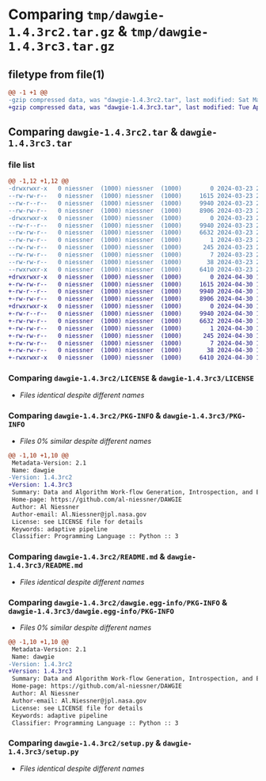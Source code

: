 # Comparing `tmp/dawgie-1.4.3rc2.tar.gz` & `tmp/dawgie-1.4.3rc3.tar.gz`

## filetype from file(1)

```diff
@@ -1 +1 @@
-gzip compressed data, was "dawgie-1.4.3rc2.tar", last modified: Sat Mar 23 23:53:53 2024, max compression
+gzip compressed data, was "dawgie-1.4.3rc3.tar", last modified: Tue Apr 30 17:23:48 2024, max compression
```

## Comparing `dawgie-1.4.3rc2.tar` & `dawgie-1.4.3rc3.tar`

### file list

```diff
@@ -1,12 +1,12 @@
-drwxrwxr-x   0 niessner  (1000) niessner  (1000)        0 2024-03-23 23:53:53.245155 dawgie-1.4.3rc2/
--rw-rw-r--   0 niessner  (1000) niessner  (1000)     1615 2024-03-23 23:53:52.000000 dawgie-1.4.3rc2/LICENSE
--rw-r--r--   0 niessner  (1000) niessner  (1000)     9940 2024-03-23 23:53:53.245155 dawgie-1.4.3rc2/PKG-INFO
--rw-rw-r--   0 niessner  (1000) niessner  (1000)     8906 2024-03-23 23:53:52.000000 dawgie-1.4.3rc2/README.md
-drwxrwxr-x   0 niessner  (1000) niessner  (1000)        0 2024-03-23 23:53:53.245155 dawgie-1.4.3rc2/dawgie.egg-info/
--rw-r--r--   0 niessner  (1000) niessner  (1000)     9940 2024-03-23 23:53:53.000000 dawgie-1.4.3rc2/dawgie.egg-info/PKG-INFO
--rw-rw-r--   0 niessner  (1000) niessner  (1000)     6632 2024-03-23 23:53:53.000000 dawgie-1.4.3rc2/dawgie.egg-info/SOURCES.txt
--rw-rw-r--   0 niessner  (1000) niessner  (1000)        1 2024-03-23 23:53:53.000000 dawgie-1.4.3rc2/dawgie.egg-info/dependency_links.txt
--rw-rw-r--   0 niessner  (1000) niessner  (1000)      245 2024-03-23 23:53:53.000000 dawgie-1.4.3rc2/dawgie.egg-info/requires.txt
--rw-rw-r--   0 niessner  (1000) niessner  (1000)        7 2024-03-23 23:53:53.000000 dawgie-1.4.3rc2/dawgie.egg-info/top_level.txt
--rw-rw-r--   0 niessner  (1000) niessner  (1000)       38 2024-03-23 23:53:53.245155 dawgie-1.4.3rc2/setup.cfg
--rwxrwxr-x   0 niessner  (1000) niessner  (1000)     6410 2024-03-23 23:51:14.000000 dawgie-1.4.3rc2/setup.py
+drwxrwxr-x   0 niessner  (1000) niessner  (1000)        0 2024-04-30 17:23:48.070226 dawgie-1.4.3rc3/
+-rw-rw-r--   0 niessner  (1000) niessner  (1000)     1615 2024-04-30 17:23:47.000000 dawgie-1.4.3rc3/LICENSE
+-rw-r--r--   0 niessner  (1000) niessner  (1000)     9940 2024-04-30 17:23:48.070226 dawgie-1.4.3rc3/PKG-INFO
+-rw-rw-r--   0 niessner  (1000) niessner  (1000)     8906 2024-04-30 17:23:47.000000 dawgie-1.4.3rc3/README.md
+drwxrwxr-x   0 niessner  (1000) niessner  (1000)        0 2024-04-30 17:23:48.066226 dawgie-1.4.3rc3/dawgie.egg-info/
+-rw-r--r--   0 niessner  (1000) niessner  (1000)     9940 2024-04-30 17:23:48.000000 dawgie-1.4.3rc3/dawgie.egg-info/PKG-INFO
+-rw-rw-r--   0 niessner  (1000) niessner  (1000)     6632 2024-04-30 17:23:48.000000 dawgie-1.4.3rc3/dawgie.egg-info/SOURCES.txt
+-rw-rw-r--   0 niessner  (1000) niessner  (1000)        1 2024-04-30 17:23:48.000000 dawgie-1.4.3rc3/dawgie.egg-info/dependency_links.txt
+-rw-rw-r--   0 niessner  (1000) niessner  (1000)      245 2024-04-30 17:23:48.000000 dawgie-1.4.3rc3/dawgie.egg-info/requires.txt
+-rw-rw-r--   0 niessner  (1000) niessner  (1000)        7 2024-04-30 17:23:48.000000 dawgie-1.4.3rc3/dawgie.egg-info/top_level.txt
+-rw-rw-r--   0 niessner  (1000) niessner  (1000)       38 2024-04-30 17:23:48.070226 dawgie-1.4.3rc3/setup.cfg
+-rwxrwxr-x   0 niessner  (1000) niessner  (1000)     6410 2024-04-30 17:17:50.000000 dawgie-1.4.3rc3/setup.py
```

### Comparing `dawgie-1.4.3rc2/LICENSE` & `dawgie-1.4.3rc3/LICENSE`

 * *Files identical despite different names*

### Comparing `dawgie-1.4.3rc2/PKG-INFO` & `dawgie-1.4.3rc3/PKG-INFO`

 * *Files 0% similar despite different names*

```diff
@@ -1,10 +1,10 @@
 Metadata-Version: 2.1
 Name: dawgie
-Version: 1.4.3rc2
+Version: 1.4.3rc3
 Summary: Data and Algorithm Work-flow Generation, Introspection, and Execution (DAWGIE)
 Home-page: https://github.com/al-niessner/DAWGIE
 Author: Al Niessner
 Author-email: Al.Niessner@jpl.nasa.gov
 License: see LICENSE file for details
 Keywords: adaptive pipeline
 Classifier: Programming Language :: Python :: 3
```

### Comparing `dawgie-1.4.3rc2/README.md` & `dawgie-1.4.3rc3/README.md`

 * *Files identical despite different names*

### Comparing `dawgie-1.4.3rc2/dawgie.egg-info/PKG-INFO` & `dawgie-1.4.3rc3/dawgie.egg-info/PKG-INFO`

 * *Files 0% similar despite different names*

```diff
@@ -1,10 +1,10 @@
 Metadata-Version: 2.1
 Name: dawgie
-Version: 1.4.3rc2
+Version: 1.4.3rc3
 Summary: Data and Algorithm Work-flow Generation, Introspection, and Execution (DAWGIE)
 Home-page: https://github.com/al-niessner/DAWGIE
 Author: Al Niessner
 Author-email: Al.Niessner@jpl.nasa.gov
 License: see LICENSE file for details
 Keywords: adaptive pipeline
 Classifier: Programming Language :: Python :: 3
```

### Comparing `dawgie-1.4.3rc2/setup.py` & `dawgie-1.4.3rc3/setup.py`

 * *Files identical despite different names*

